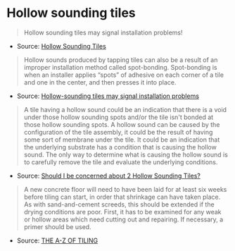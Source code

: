 # Hollow sounding tiles

> Hollow sounding tiles may signal installation problems!

* Source: [Hollow Sounding Tiles](http://www.ardexbuildingproducts.ie/hollow-sounding-tiles-may-signal-installation-problems/)

> Hollow sounds produced by tapping tiles can also be a result of an improper installation method called spot-bonding. Spot-bonding is when an installer applies “spots” of adhesive on each corner of a tile and one in the center, and then presses it into place.

* Source: [Hollow-sounding tiles may signal installation problems](https://www.tileletter.com/hollow-sounding-tiles-may-signal-installation-problems/)

> A tile having a hollow sound could be an indication that there is a void under those hollow sounding spots and/or the tile isn't bonded at those hollow sounding spots.  A hollow sound can be caused by the configuration of the tile assembly, it could be the result of having some sort of membrane under the tile.  It could be an indication that the underlying substrate has a condition that is causing the hollow sound.  The only way to determine what is causing the hollow sound is to carefully remove the tile and evaluate the underlying conditions.

* Source: [Should I be concerned about 2 Hollow Sounding Tiles?](https://ctasc.com/expert-answers/should-i-be-concerned-about-2-hollow-sounding-tiles/)

> A new concrete floor will need to have been laid for at least six weeks before tiling can start, in order that shrinkage can have taken place. As with sand-and-cement screeds, this should be extended if the drying conditions are poor. First, it has to be examined for any weak or hollow areas which need cutting out and repairing. If necessary, a primer should be used.

* Source: [THE A-Z OF TILING](https://www.bal-adhesives.com/news/stay-positive-back-stronger/the-a-z-of-tiling/)
